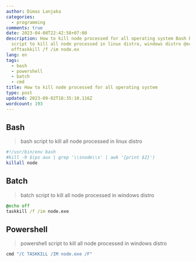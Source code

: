 ```yaml
---
author: Dimas Lanjaka
categories:
  - programming
comments: true
date: 2023-04-08T22:42:58+07:00
description: How to kill node processed for all operating system Bash bash
  script to kill all node processed in linux distro, windows distro @echo
  offtaskkill /f /im node.ex
lang: en
tags:
  - bash
  - powershell
  - batch
  - cmd
title: How to kill node processed for all operating system
type: post
updated: 2023-09-02T18:35:10.116Z
wordcount: 193
---
```


## Bash
> bash script to kill all node processed in linux distro

```bash
#!/usr/bin/env bash
#kill -9 $(ps aux | grep '\\snode\\s' | awk '{print $2}')
killall node
```

## Batch
> batch script to kill all node processed in windows distro

```cmd
@echo off
taskkill /f /im node.exe
```

## Powershell
> powershell script to kill all node processed in windows distro

```powershell
cmd "/C TASKKILL /IM node.exe /F"
```
